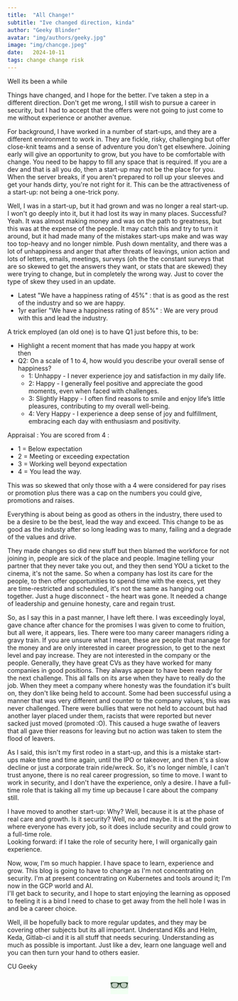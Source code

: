 ```yaml
---
title:  "All Change!"
subtitle: "Ive changed direction, kinda"
author: "Geeky Blinder"
avatar: "img/authors/geeky.jpg"
image: "img/chancge.jpeg"
date:   2024-10-11
tags: change change risk
---
```


Well its been a while

Things have changed, and I hope for the better. I've taken a step in a different direction. Don't get me wrong, I still wish to pursue a career in security, but I had to accept that the offers were not going to just come to me without experience or another avenue.

For background, I have worked in a number of start-ups, and they are a different environment to work in. They are fickle, risky, challenging but offer close-knit teams and a sense of adventure you don't get elsewhere.
Joining early will give an opportunity to grow, but you have to be comfortable with change. You need to be happy to fill any space that is required. If you are a dev and that is all you do, then a start-up may not be the place for you. When the server breaks, if you aren't prepared to roll up your sleeves and get your hands dirty, you're not right for it. This can be the attractiveness of a start-up: not being a one-trick pony.

Well, I was in a start-up, but it had grown and was no longer a real start-up. I won't go deeply into it, but it had lost its way in many places. Successful? Yeah. It was almost making money and was on the path to greatness, but this was at the expense of the people. It may catch this and try to turn it around, but it had made many of the mistakes start-ups make and was way too top-heavy and no longer nimble. Push down mentality, and there was a lot of unhappiness and anger that after threats of leavings, union action and lots of letters, emails, meetings, surveys (oh the the constant surveys that are so skewed to get the answers they want, or stats that are skewed) they were trying to change, but in completely the wrong way. Just to cover the type of skew they used in an update. 
  - Latest "We have a happiness rating of 45%" : that is as good as the rest of the industry and so we are happy.
  - 1yr earlier "We have a happiness rating of 85%" : We are very proud with this and lead the industry. 
    
A trick employed (an old one) is to have Q1 just before this, to be:
  - Highlight a recent moment that has made you happy at work  
then 
  - Q2: On a scale of 1 to 4, how would you describe your overall sense of happiness?
    - 1: Unhappy - I never experience joy and satisfaction in my daily life.
    - 2: Happy - I generally feel positive and appreciate the good moments, even when faced with challenges.
    - 3: Slightly Happy - I often find reasons to smile and enjoy life’s little pleasures, contributing to my overall well-being.
    - 4: Very Happy - I experience a deep sense of joy and fulfillment, embracing each day with enthusiasm and positivity.

Appraisal : You are scored from 4 : 
  - 1 = Below expectation 
  - 2 = Meeting or exceeding expectation 
  - 3 = Working well beyond expectation 
  - 4 = You lead the way.  

This was so skewed that only those with a 4 were considered for pay rises or promotion plus there was a cap on the numbers you could give, promotions and raises. 
    
Everything is about being as good as others in the industry, there used to be a desire to be the best, lead the way and exceed. This change to be as good as the industy after so long leading was to many, failing and a degrade of the values and drive.

They made changes so did new stuff but then blamed the workforce for not joining in, people are sick of the place and people. Imagine telling your partner that they never take you out, and they then send YOU a ticket to the cinema, it's not the same. So when a company has lost its care for the people, to then offer opportunities to spend time with the execs, yet they are time-restricted and scheduled, it's not the same as hanging out together. Just a huge disconnect - the heart was gone. It needed a change of leadership and genuine honesty, care and regain trust.

So, as I say this in a past manner, I have left there. I was exceedingly loyal, gave chance after chance for the promises I was given to come to fruition, but all were, it appears, lies. There were too many career managers riding a gravy train. If you are unsure what I mean, these are people that manage for the money and are only interested in career progression, to get to the next level and pay increase. They are not interested in the company or the people. Generally, they have great CVs as they have worked for many companies in good positions. They always appear to have been ready for the next challenge. This all falls on its arse when they have to really do the job. When they meet a company where honesty was the foundation it's built on, they don't like being held to account. Some had been successful using a manner that was very different and counter to the company values, this was never challenged. There were bullies that were not held to account but had another layer placed under them, racists that were reported but never sacked just moved (promoted :O). This caused a huge swathe of leavers that all gave thier reasons for leaving but no action was taken to stem the flood of leavers. 

As I said, this isn't my first rodeo in a start-up, and this is a mistake start-ups make time and time again, until the IPO or takeover, and then it's a slow decline or just a corporate train ride/wreck.
So, it's no longer nimble, I can't trust anyone, there is no real career progression, so time to move. I want to work in security, and I don't have the experience, only a desire. I have a full-time role that is taking all my time up because I care about the company still. 

I have moved to another start-up: 
Why? Well, because it is at the phase of real care and growth. 
Is it security? Well, no and maybe. It is at the point where everyone has every job, so it does include security and could grow to a full-time role.  
Looking forward: if I take the role of security here, I will organically gain experience.

Now, wow, I'm so much happier. I have space to learn, experience and grow. 
This blog is going to have to change as I'm not concentrating on security. I'm at present concentrating on Kubernetes and tools around it; I'm now in the GCP world and AI.  
I'll get back to security, and I hope to start enjoying the learning as opposed to feeling it is a bind I need to chase to get away from the hell hole I was in and be a career choice.

Well, ill be hopefully back to more regular updates, and they may be covering other subjects but its all important. Understand K8s and Helm, Keda, Gitlab-ci and it is all stuff that needs securing. Understanding as much as possible is important. Just like a dev, learn one language well and you can then turn your hand to others easier.

CU Geeky
<center><img src="img/authors/geeky.jpg" width="40"/></center>